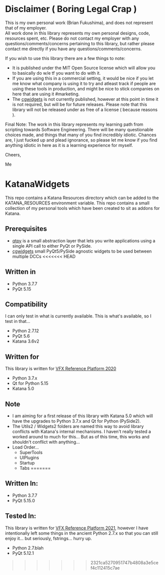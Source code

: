 # Disclaimer ( Boring Legal Crap )
This is my own personal work (Brian Fukushima), and does not represent that of my employer.  
All work done in this library represents my own personal designs, code, resources spent, etc.
Please do not contact my employer with any questions/comments/concerns pertaining to this
library, but rather please contact me directly if you have any questions/comments/concerns.

If you wish to use this library there are a few things to note:
  * It is published under the MIT Open Source license which will allow you to basically
    do w/e tf you want to do with it.
  * If you are using this in a commercial setting, it would be nice if you let me know
    what company is using it to try and atleast track if people are using these tools in
    production, and might be nice to stick companies on here that are using it #marketing.
  * The [cgwidgets](https://github.com/bmfukushima/cgwidgets) is not currently published,
    however at this point in time it is not required, but will be for future releases.  Please
    note that this library will not be released under as free of a license ( because reasons ).
   
	
Final Note:
The work in this library represents my learning path from scripting towards  Software Engineering.
There will be many questionable choices made, and things that many of you find incredibly idiotic.
Chances are, I just fucked up and plead ignorance, so please let me know if you find anything
idiotic in here as it is a learning experience for myself.

Cheers,

Me

# KatanaWidgets
This repo contains a Katana Resources directory which can be added to the KATANA_RESOURCES environment variable.
This repo contains a small collection of my personal tools which have been created to sit as addons for Katana.

## Prerequisites
  * [qtpy](https://pypi.org/project/QtPy/) is a small abstraction layer that lets you write applications using a single API call to either PyQt or PySide.
  * [cgwidgets](https://github.com/bmfukushima/cgwidgets) small PyQt5/PySide agnostic widgets to be used between multiple DCCs
<<<<<<< HEAD

## Written in
  * Python 3.7.7
  * PyQt 5.15

## Compatibility
I can only test in what is currently available.  This is what's available, so I test in that...
  * Python 2.7.12
  * PyQt 5.6
  * Katana 3.6v2
  
## Written for
This library is written for [VFX Reference Platform 2020](https://vfxplatform.com/)
  * Python 3.7.x
  * Qt for Python 5.15
  * Katana 5.0
    
## Note
  * I am aiming for a first release of this library with Katana 5.0 which will have the upgrades to Python 3.7.x and Qt for Python (PySide2).
  * The Utils2 / Widgets2 folders are named this way to avoid library conflicts with Katana's internal mechanisms.  I haven't really tested a worked around to much for this... But as of this time, this works and shouldn't conflict with anything...
  * Load Order...
      * SuperTools
      * UIPlugins
      * Startup
      * Tabs
=======
 
## Written In:
  * Python 3.7.7
  * PyQt 5.15.0

## Tested In:
This library is written for [VFX Reference Platform 2021](https://vfxplatform.com/), however I have intentionally left some things in the ancient Python 2.7.x so that you can still enjoy it... but seriously, fstrings... hurry up.
  * Python 2.7.blah
  * PyQt 5.12.1
>>>>>>> 2321ca5270951747b4808a3e5cef4c112415c7ae

